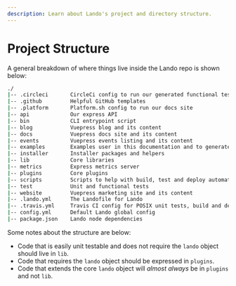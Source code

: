 ```yaml
---
description: Learn about Lando's project and directory structure.
---
```


# Project Structure

A general breakdown of where things live inside the Lando repo is shown below:

```bash
./
|-- .circleci       CircleCi config to run our generated functional tests
|-- .github         Helpful GitHub templates
|-- .platform       Platform.sh config to run our docs site
|-- api             Our express API
|-- bin             CLI entrypoint script
|-- blog            Vuepress blog and its content
|-- docs            Vuepress docs site and its content
|-- events          Vuepress events listing and its content
|-- examples        Examples user in this documentation and to generate functional tests
|-- installer       Installer packages and helpers
|-- lib             Core libraries
|-- metrics         Express metrics server
|-- plugins         Core plugins
|-- scripts         Scripts to help with build, test and deploy automation
|-- test            Unit and functional tests
|-- website         Vuepress marketing site and its content
|-- .lando.yml      The Landofile for Lando
|-- .travis.yml     Travis CI config for POSIX unit tests, build and deploy
|-- config.yml      Default Lando global config
|-- package.json    Lando node dependencies
```

Some notes about the structure are below:

* Code that is easily unit testable and does not require the `lando` object should live in `lib`.
* Code that requires the `lando` object should be expressed in `plugins`.
* Code that extends the core `lando` object will *almost always* be in `plugins` and not `lib`.
